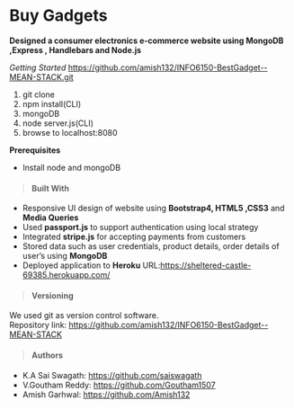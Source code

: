 # Buy Gadgets
**Designed a consumer electronics e-commerce website using MongoDB ,Express , Handlebars and Node.js**

*Getting Started*
https://github.com/amish132/INFO6150-BestGadget--MEAN-STACK.git
1. git clone
2. npm install(CLI)
3. mongoDB
4. node server.js(CLI)
5. browse to localhost:8080

**Prerequisites**
* Install node and mongoDB

> #### Built With

* Responsive UI design of website using **Bootstrap4, HTML5 ,CSS3** and **Media Queries**
* Used **passport.js** to support authentication using local strategy
* Integrated **stripe.js** for accepting payments from customers
* Stored data such as user credentials, product details, order details of user’s using **MongoDB**
* Deployed application to **Heroku** URL:https://sheltered-castle-69385.herokuapp.com/

> #### Versioning

 We used git as version control software.<br/>
 Repository link: https://github.com/amish132/INFO6150-BestGadget--MEAN-STACK

> #### Authors

* K.A Sai Swagath: https://github.com/saiswagath
* V.Goutham Reddy: https://github.com/Goutham1507
* Amish Garhwal: https://github.com/Amish132
